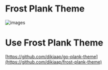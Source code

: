 # Frost Plank Theme
![images](http://i.imgbox.com/VycKRPO7.png)

# Use Frost Plank Theme
[https://github.com/dikiaap/go-plank-theme](https://github.com/dikiaap/frost-plank-theme)
